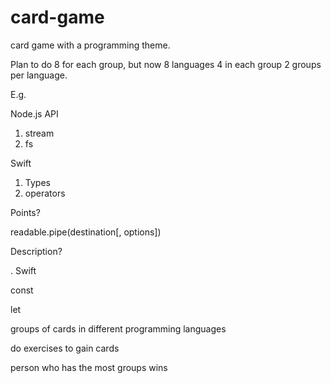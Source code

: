 # card-game

card game with a programming theme.

Plan to do 8 for each group, but now 8 languages 4 in each group 2 groups per language.

E.g. 

Node.js API

1. stream
2. fs

Swift

1. Types
2. operators



Points?

readable.pipe(destination[, options])

Description?

. Swift

const

let

groups of cards in different programming languages

do exercises to gain cards

person who has the most groups wins

